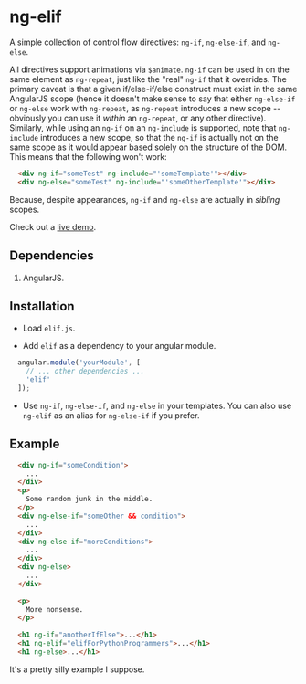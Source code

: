 # ng-elif

A simple collection of control flow directives: `ng-if`, `ng-else-if`, and `ng-else`.

All directives support animations via `$animate`. `ng-if` can be used in on the same element as `ng-repeat`,
just like the "real" `ng-if` that it overrides. The primary caveat is that a given if/else-if/else construct
must exist in the same AngularJS scope (hence it doesn't make sense to say that either
`ng-else-if` or `ng-else` work with `ng-repeat`, as `ng-repeat` introduces a new
scope -- obviously you can use it *within* an `ng-repeat`, or any other directive). 
Similarly, while using an `ng-if` on an `ng-include` is supported, note that
`ng-include` introduces a new scope, so that the `ng-if` is actually not on
the same scope as it would appear based solely on the structure of the DOM.  This
means that the following won't work:

```html
  <div ng-if="someTest" ng-include="'someTemplate'"></div>
  <div ng-else="someTest" ng-include="'someOtherTemplate'"></div>
```

Because, despite appearances, `ng-if` and `ng-else` are actually in *sibling* scopes.

Check out a [live demo](http://plnkr.co/edit/XSPP3jZL8eehu9G750ME?p=preview).

## Dependencies

1. AngularJS.

## Installation

* Load `elif.js`.

* Add `elif` as a dependency to your angular module.

```javascript
  angular.module('yourModule', [
    // ... other dependencies ...
    'elif'
  ]);
```

* Use `ng-if`, `ng-else-if`, and `ng-else` in your templates.  You can also
  use `ng-elif` as an alias for `ng-else-if` if you prefer.

## Example

```html
  <div ng-if="someCondition">
    ...
  </div>
  <p>
    Some random junk in the middle.
  </p>
  <div ng-else-if="someOther && condition">
    ...
  </div>
  <div ng-else-if="moreConditions">
    ...
  </div>
  <div ng-else>
    ...
  </div>
  
  <p>
    More nonsense.
  </p>
  
  <h1 ng-if="anotherIfElse">...</h1>
  <h1 ng-elif="elifForPythonProgrammers">...</h1>
  <h1 ng-else>...</h1>
```

It's a pretty silly example I suppose.
